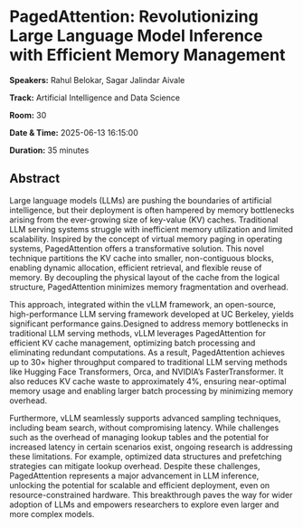 # PagedAttention: Revolutionizing Large Language Model Inference with Efficient Memory Management

**Speakers:** Rahul Belokar, Sagar Jalindar Aivale
                    
**Track:** Artificial Intelligence and Data Science
                    
**Room:** 30
                    
**Date & Time:** 2025-06-13 16:15:00
                    
**Duration:** 35 minutes
                    
## Abstract
                    
Large language models (LLMs) are pushing the boundaries of artificial intelligence, but their deployment is often hampered by memory bottlenecks arising from the ever-growing size of key-value (KV) caches.  Traditional LLM serving systems struggle with inefficient memory utilization and limited scalability.  Inspired by the concept of virtual memory paging in operating systems, PagedAttention offers a transformative solution.  This novel technique partitions the KV cache into smaller, non-contiguous blocks, enabling dynamic allocation, efficient retrieval, and flexible reuse of memory.  By decoupling the physical layout of the cache from the logical structure, PagedAttention minimizes memory fragmentation and overhead.

This approach, integrated within the vLLM framework, an open-source, high-performance LLM serving framework developed at UC Berkeley, yields significant performance gains.Designed to address memory bottlenecks in traditional LLM serving methods, vLLM leverages PagedAttention for efficient KV cache management, optimizing batch processing and eliminating redundant computations. As a result, PagedAttention achieves up to 30× higher throughput compared to traditional LLM serving methods like Hugging Face Transformers, Orca, and NVIDIA’s FasterTransformer. It also reduces KV cache waste to approximately 4%, ensuring near-optimal memory usage and enabling larger batch processing by minimizing memory overhead.

Furthermore, vLLM seamlessly supports advanced sampling techniques, including beam search, without compromising latency.  While challenges such as the overhead of managing lookup tables and the potential for increased latency in certain scenarios exist, ongoing research is addressing these limitations.  For example, optimized data structures and prefetching strategies can mitigate lookup overhead.  Despite these challenges, PagedAttention represents a major advancement in LLM inference, unlocking the potential for scalable and efficient deployment, even on resource-constrained hardware.  This breakthrough paves the way for wider adoption of LLMs and empowers researchers to explore even larger and more complex models.
